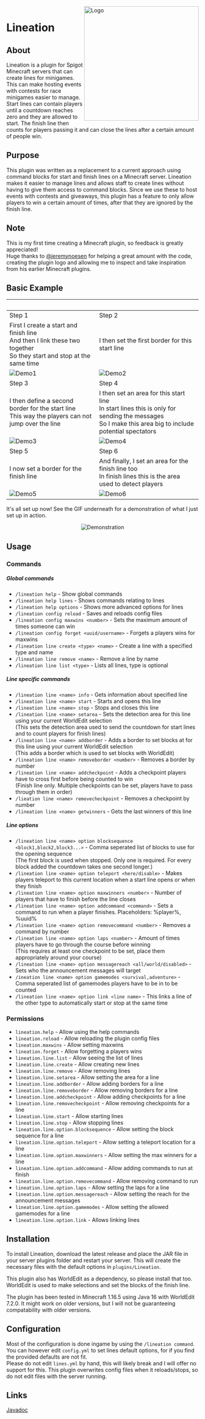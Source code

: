 <img src="img/logo.png" align="right" alt="Logo" title="Logo" width="300" height="300" />

# Lineation

## About
Lineation is a plugin for Spigot Minecraft servers that can create lines for minigames. This can make hosting events with contests for race minigames easier to manage.  
Start lines can contain players until a countdown reaches zero and they are allowed to start. The finish line then counts for players passing it and can close the lines after a certain amount of people win.  

## Purpose
This plugin was written as a replacement to a current approach using command blocks for start and finish lines on a Minecraft server. Lineation makes it easier to manage lines and allows staff to create lines without having to give them access to command blocks. Since we use these to host events with contests and giveaways, this plugin has a feature to only allow players to win a certain amount of times, after that they are ignored by the finish line. 

## Note
This is my first time creating a Minecraft plugin, so feedback is greatly appreciated!   
Huge thanks to [@jeremynoesen](https://github.com/jeremynoesen) for helping a great amount with the code, creating the plugin logo and allowing me to inspect and take inspiration from his earlier Minecraft plugins. 

## Basic Example
<br> | <br>
--- | ---
Step 1 | Step 2
First I create a start and finish line<br> And then I link these two together<br> So they start and stop at the same time | I then set the first border for this start line
![Demo1](img/demo1.png) | ![Demo2](img/demo2.png)
Step 3 | Step 4
I then define a second border for the start line<br> This way the players can not jump over the line | I then set an area for this start line<br>In start lines this is only for sending the messages<br>So I make this area big to include potential spectators
![Demo3](img/demo3.png) | ![Demo4](img/demo4.png)
Step 5 | Step 6
I now set a border for the finish line | And finally, I set an area for the finish line too<br>In finish lines this is the area used to detect players
![Demo5](img/demo5.png) | ![Demo6](img/demo6.png)  


It's all set up now! See the GIF underneath for a demonstration of what I just set up in action.
<div align="center" ><img src = "img/demo7.gif" alt="Demonstration" title="Demonstration"/></div>

## Usage

### Commands

##### Global commands
 - `/lineation help` - Show global commands  
 - `/lineation help lines` - Shows commands relating to lines  
 - `/lineation help options` - Shows more advanced options for lines  
 - `/lineation config reload` - Saves and reloads config files  
 - `/lineation config maxwins <number>` - Sets the maximum amount of times someone can win  
 - `/lineation config forget <uuid/username>` - Forgets a players wins for maxwins  
 - `/lineation line create <type> <name>` - Create a line with a specified type and name  
 - `/lineation line remove <name>` - Remove a line by name
 - `/lineation line list <type>` - Lists all lines, type is optional
##### Line specific commands
 - `/lineation line <name> info` - Gets information about specified line  
 - `/lineation line <name> start` - Starts and opens this line  
 - `/lineation line <name> stop` - Stops and closes this line  
 - `/lineation line <name> setarea` - Sets the detection area for this line using your current WorldEdit selection  
 (This sets the detection area used to send the countdown for start lines and to count players for finish lines)  
 - `/lineation line <name> addborder` - Adds a border to set blocks at for this line using your current WorldEdit selection  
 (This adds a border which is used to set blocks with WorldEdit)  
 - `/lineation line <name> removeborder <number>` - Removes a border by number  
 - `/lineation line <name> addcheckpoint` - Adds a checkpoint players have to cross first before being counted to win  
 (Finish line only. Multiple checkpoints can be set, players have to pass through them in order)  
 - `/lieation line <name> removecheckpoint` - Removes a checkpoint by number  
 - `/lineation line <name> getwinners` - Gets the last winners of this line  
##### Line options
 - `/lineation line <name> option blocksequence <block1,block2,block3...>` - Comma seperated list of blocks to use for the opening sequence  
 (The first block is used when stopped. Only one is required. For every block added the countdown takes one second longer.)  
 - `/lineation line <name> option teleport <here/disable>` - Makes players teleport to this current location when a start line opens or when they finish   
 - `/lineation line <name> option maxwinners <number>` - Number of players that have to finish before the line closes  
 - `/lineation line <name> option addcommand <command>` - Sets a command to run when a player finishes. Placeholders: %player%, %uuid%  
 - `/lineation line <name> option removecommand <number>` - Removes a command by number  
 - `/lineation line <name> option laps <number>` - Amount of times players have to go through the course before winning  
 (This requires at least one checkpoint to be set, place them appropriately around your course)  
 - `/lineation line <name> option messagereach <all/world/disabled>` - Sets who the announcement messages will target  
 - `/ineation line <name> option gamemodes <survival,adventure>` - Comma seperated list of gamemodes players have to be in to be counted  
 - `/lineation line <name> option link <line name>` - This links a line of the other type to automatically start or stop at the same time  

### Permissions
 - `lineation.help` - Allow using the help commands  
 - `lineation.reload` - Allow reloading the plugin config files  
 - `lineation.maxwins` - Allow setting maxwins  
 - `lineation.forget` - Allow forgetting a players wins  
 - `lineation.line.list` - Allow seeing the list of lines  
 - `lineation.line.create` - Allow creating new lines  
 - `lineation.line.remove` - Allow removing lines  
 - `lineation.line.setarea` - Allow setting the area for a line  
 - `lineation.line.addborder` - Allow adding borders for a line  
 - `lineation.line.removeborder` - Allow removing borders for a line  
 - `lineation.line.addcheckpoint` - Allow adding checkpoints for a line  
 - `lineation.line.removecheckpoint` - Allow removing checkpoints for a line  
 - `lineation.line.start` - Allow starting lines  
 - `lineation.line.stop` - Allow stopping lines  
 - `lineation.line.option.blocksequence` - Allow setting the block sequence for a line  
 - `lineation.line.option.teleport` - Allow setting a teleport location for a line  
 - `lineation.line.option.maxwinners` - Allow setting the max winners for a line  
 - `lineation.line.option.addcommand` - Allow adding commands to run at finish  
 - `lineation.line.option.removecommand` - Allow removing command to run  
 - `lineation.line.option.laps` - Allow setting the laps for a line  
 - `lineation.line.option.messagereach` - Allow setting the reach for the announcement messages  
 - `lineation.line.option.gamemodes` - Allow setting the allowed gamemodes for a line  
 - `lineation.line.option.link` - Allows linking lines  

## Installation
To install Lineation, download the latest release and place the JAR file in your server plugins folder and restart your server. This will create the necessary files with the default options in `plugins/Lineation`.  

This plugin also has WorldEdit as a dependency, so please install that too. WorldEdit is used to make selections and set the blocks of the finish line.  

The plugin has been tested in Minecraft 1.16.5 using Java 16 with WorldEdit 7.2.0. It might work on older versions, but I will not be guaranteeing compatability with older versions.  

## Configuration
Most of the configuration is done ingame by using the `/lineation command`. You can however edit `config.yml` to set lines default options, for if you find the provided defaults are not fit.  
Please do not edit `lines.yml` by hand, this will likely break and I will offer no support for this. This plugin overwrites config files when it reloads/stops, so do not edit files with the server running.

## Links
[Javadoc](https://diademiemi.github.io/Lineation/javadoc/)
